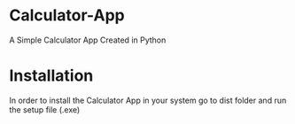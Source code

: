 # Calculator-App
A Simple Calculator App Created in Python

# Installation
In order to install the Calculator App in your system go to dist folder and run the setup file (.exe)
